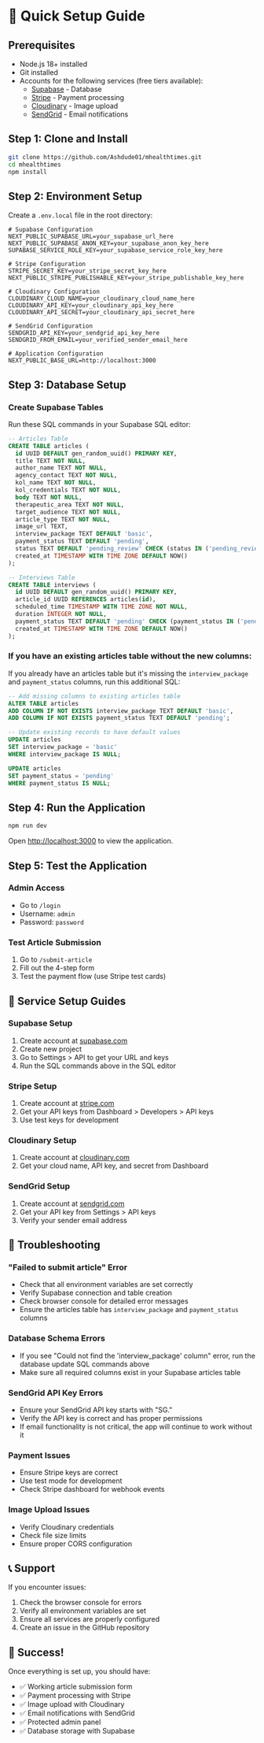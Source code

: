 # 🚀 Quick Setup Guide

## Prerequisites
- Node.js 18+ installed
- Git installed
- Accounts for the following services (free tiers available):
  - [Supabase](https://supabase.com) - Database
  - [Stripe](https://stripe.com) - Payment processing
  - [Cloudinary](https://cloudinary.com) - Image upload
  - [SendGrid](https://sendgrid.com) - Email notifications

## Step 1: Clone and Install
```bash
git clone https://github.com/Ashdude01/mhealthtimes.git
cd mhealthtimes
npm install
```

## Step 2: Environment Setup
Create a `.env.local` file in the root directory:

```env
# Supabase Configuration
NEXT_PUBLIC_SUPABASE_URL=your_supabase_url_here
NEXT_PUBLIC_SUPABASE_ANON_KEY=your_supabase_anon_key_here
SUPABASE_SERVICE_ROLE_KEY=your_supabase_service_role_key_here

# Stripe Configuration
STRIPE_SECRET_KEY=your_stripe_secret_key_here
NEXT_PUBLIC_STRIPE_PUBLISHABLE_KEY=your_stripe_publishable_key_here

# Cloudinary Configuration
CLOUDINARY_CLOUD_NAME=your_cloudinary_cloud_name_here
CLOUDINARY_API_KEY=your_cloudinary_api_key_here
CLOUDINARY_API_SECRET=your_cloudinary_api_secret_here

# SendGrid Configuration
SENDGRID_API_KEY=your_sendgrid_api_key_here
SENDGRID_FROM_EMAIL=your_verified_sender_email_here

# Application Configuration
NEXT_PUBLIC_BASE_URL=http://localhost:3000
```

## Step 3: Database Setup

### Create Supabase Tables
Run these SQL commands in your Supabase SQL editor:

```sql
-- Articles Table
CREATE TABLE articles (
  id UUID DEFAULT gen_random_uuid() PRIMARY KEY,
  title TEXT NOT NULL,
  author_name TEXT NOT NULL,
  agency_contact TEXT NOT NULL,
  kol_name TEXT NOT NULL,
  kol_credentials TEXT NOT NULL,
  body TEXT NOT NULL,
  therapeutic_area TEXT NOT NULL,
  target_audience TEXT NOT NULL,
  article_type TEXT NOT NULL,
  image_url TEXT,
  interview_package TEXT DEFAULT 'basic',
  payment_status TEXT DEFAULT 'pending',
  status TEXT DEFAULT 'pending_review' CHECK (status IN ('pending_review', 'approved', 'rejected')),
  created_at TIMESTAMP WITH TIME ZONE DEFAULT NOW()
);

-- Interviews Table
CREATE TABLE interviews (
  id UUID DEFAULT gen_random_uuid() PRIMARY KEY,
  article_id UUID REFERENCES articles(id),
  scheduled_time TIMESTAMP WITH TIME ZONE NOT NULL,
  duration INTEGER NOT NULL,
  payment_status TEXT DEFAULT 'pending' CHECK (payment_status IN ('pending', 'paid', 'failed')),
  created_at TIMESTAMP WITH TIME ZONE DEFAULT NOW()
);
```

### If you have an existing articles table without the new columns:
If you already have an articles table but it's missing the `interview_package` and `payment_status` columns, run this additional SQL:

```sql
-- Add missing columns to existing articles table
ALTER TABLE articles 
ADD COLUMN IF NOT EXISTS interview_package TEXT DEFAULT 'basic',
ADD COLUMN IF NOT EXISTS payment_status TEXT DEFAULT 'pending';

-- Update existing records to have default values
UPDATE articles 
SET interview_package = 'basic' 
WHERE interview_package IS NULL;

UPDATE articles 
SET payment_status = 'pending' 
WHERE payment_status IS NULL;
```

## Step 4: Run the Application
```bash
npm run dev
```

Open [http://localhost:3000](http://localhost:3000) to view the application.

## Step 5: Test the Application

### Admin Access
- Go to `/login`
- Username: `admin`
- Password: `password`

### Test Article Submission
1. Go to `/submit-article`
2. Fill out the 4-step form
3. Test the payment flow (use Stripe test cards)

## 🔧 Service Setup Guides

### Supabase Setup
1. Create account at [supabase.com](https://supabase.com)
2. Create new project
3. Go to Settings > API to get your URL and keys
4. Run the SQL commands above in the SQL editor

### Stripe Setup
1. Create account at [stripe.com](https://stripe.com)
2. Get your API keys from Dashboard > Developers > API keys
3. Use test keys for development

### Cloudinary Setup
1. Create account at [cloudinary.com](https://cloudinary.com)
2. Get your cloud name, API key, and secret from Dashboard

### SendGrid Setup
1. Create account at [sendgrid.com](https://sendgrid.com)
2. Get your API key from Settings > API keys
3. Verify your sender email address

## 🚨 Troubleshooting

### "Failed to submit article" Error
- Check that all environment variables are set correctly
- Verify Supabase connection and table creation
- Check browser console for detailed error messages
- Ensure the articles table has `interview_package` and `payment_status` columns

### Database Schema Errors
- If you see "Could not find the 'interview_package' column" error, run the database update SQL commands above
- Make sure all required columns exist in your Supabase articles table

### SendGrid API Key Errors
- Ensure your SendGrid API key starts with "SG."
- Verify the API key is correct and has proper permissions
- If email functionality is not critical, the app will continue to work without it

### Payment Issues
- Ensure Stripe keys are correct
- Use test mode for development
- Check Stripe dashboard for webhook events

### Image Upload Issues
- Verify Cloudinary credentials
- Check file size limits
- Ensure proper CORS configuration

## 📞 Support
If you encounter issues:
1. Check the browser console for errors
2. Verify all environment variables are set
3. Ensure all services are properly configured
4. Create an issue in the GitHub repository

## 🎉 Success!
Once everything is set up, you should have:
- ✅ Working article submission form
- ✅ Payment processing with Stripe
- ✅ Image upload with Cloudinary
- ✅ Email notifications with SendGrid
- ✅ Protected admin panel
- ✅ Database storage with Supabase
